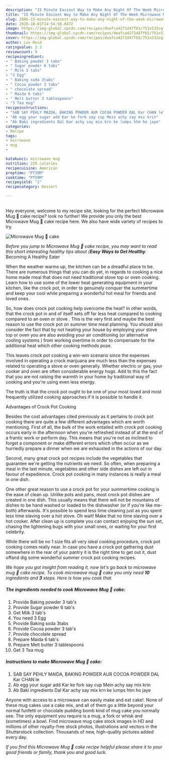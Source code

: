 ```yaml
---
description: "15 Minute Easiest Way to Make Any Night Of The Week Microwave Mug 🍰 cake"
title: "15 Minute Easiest Way to Make Any Night Of The Week Microwave Mug 🍰 cake"
slug: 2886-15-minute-easiest-way-to-make-any-night-of-the-week-microwave-mug-cake
date: 2020-10-01T14:54:50.047Z
image: https://img-global.cpcdn.com/recipes/deafca4271d47f65/751x532cq70/microwave-mug-🍰-cake-recipe-main-photo.jpg
thumbnail: https://img-global.cpcdn.com/recipes/deafca4271d47f65/751x532cq70/microwave-mug-🍰-cake-recipe-main-photo.jpg
cover: https://img-global.cpcdn.com/recipes/deafca4271d47f65/751x532cq70/microwave-mug-🍰-cake-recipe-main-photo.jpg
author: Lou Reid
ratingvalue: 3.3
reviewcount: 9
recipeingredient:
- " Baking powder 3 tabs"
- " Sugar powder 6 tabs"
- " Milk 3 tabs"
- "3 Egg"
- " Baking soda 3tabs"
- " Cocoa powder 3 tabs"
- " chocolate spread"
- " Maida 6 tabs"
- " Melt butter 3 tablespoons"
- "3 Tea mug"
recipeinstructions:
- "SAB SAY PEHLY MAIDA, BAKING POWDER AUR COCOA POWDER DAL Kar CHAN le"
- "Ab egg your sugar add Kar ke fork say cup Mein achy say mix krin"
- "Ab Baki ingredients Dal Kar achy say mix krn ke lumps htm ho jaye"
categories:
- Recipe
tags:
- microwave
- mug
- 

katakunci: microwave mug  
nutrition: 229 calories
recipecuisine: American
preptime: "PT39M"
cooktime: "PT59M"
recipeyield: "1"
recipecategory: Dessert

---
```

<br>
Hey everyone, welcome to my recipe site, looking for the perfect Microwave Mug 🍰 cake recipe? look no further! We provide you only the best Microwave Mug 🍰 cake recipe here. We also have wide variety of recipes to try.
<br>


![Microwave Mug 🍰 cake](https://img-global.cpcdn.com/recipes/deafca4271d47f65/751x532cq70/microwave-mug-🍰-cake-recipe-main-photo.jpg)

<i>Before you jump to Microwave Mug 🍰 cake recipe, you may want to read this short interesting healthy tips about {<strong>Easy Ways to Get Healthy</strong>.</i>
Becoming A Healthy Eater


When the weather warms up, the kitchen can be a dreadful place to be. There are numerous things that you can do yet, in regards to cooking a nice home made meal that does not need traditional stove top or oven cooking. Learn how to use some of the lower heat generating equipment in your kitchen, like the crock pot, in order to genuinely conquer the summertime and keep your cool while preparing a wonderful hot meal for friends and loved ones.

So, how does crock pot cooking help overcome the heat? In other words, that the crock pot in and of itself sets off far less heat compared to cooking compared to an oven or stove . This is the very first and maybe the best reason to use the crock pot on summer time meal planning. You should also consider the fact that by not heating your house by employing your stove top or oven you are also avoiding your air conditioning (or alternative cooling systems ) from working overtime in order to compensate for the additional heat which other cooking methods pose.

This leaves crock pot cooking a win-win scenario since the expenses involved in operating a crock marijuana are much less than the expenses related to operating a stove or oven generally. Whether electric or gas, your cooker and oven are often considerable energy hogs. Add to this the fact that you are not raising the warmth in your home by traditional way of cooking and you're using even less energy.

 The truth is that the crock pot ought to be one of your most loved and most frequently utilized cooking approaches if it is possible to handle it.  

Advantages of Crock Pot Cooking

Besides the cost advantages cited previously as it pertains to crock pot cooking there are quite a few different advantages which are worth mentioning. First of all, the bulk of the work entailed with crock pot cooking occurs early in the afternoon when you're refreshed instead of at the end of a frantic work or perform day. This means that you're not as inclined to forget a component or make different errors which often occur as we hurriedly prepare a dinner when we are exhausted in the actions of our day.

Second, many great crock pot recipes include the vegetables that guarantee we're getting the nutrients we need. So often, when preparing a meal in the last minute, vegetables and other side dishes are left out in favour of expedience. Crock pot cooking in many instances is really a meal in one dish.

One other great reason to use a crock pot for your summertime cooking is the ease of clean up.  Unlike pots and pans, most crock pot dishes are created in one dish. This usually means that there will not be mountains of dishes to be hand washed or loaded to the dishwasher (or if you're like me-both) afterwards. It's possible to spend less time cleaning just as you spent less time slaving over a hot stove. Oh wait! Make that no time slaving over a hot cooker. After clean up is complete you can contact enjoying the sun set, chasing the lightening bugs with your small ones, or waiting for your first celebrity.

While there will be no 1 size fits all very ideal cooking procedure, crock pot cooking comes really near. In case you have a crock pot gathering dust somewhere in the rear of your pantry it is the right time to get out it, dust offand dig some wonderful summer crock pot cooking recipes.


<i>We hope you got insight from reading it, now let's go back to microwave mug 🍰 cake recipe. To cook microwave mug 🍰 cake you only need <strong>10</strong> ingredients and <strong>3</strong> steps. Here is how you cook that.
</i>

##### The ingredients needed to cook Microwave Mug 🍰 cake:

1. Provide  Baking powder 3 tab&#39;s
1. Provide  Sugar powder 6 tab&#39;s
1. Get  Milk 3 tab&#39;s
1. You need 3 Egg
1. Provide  Baking soda 3tabs
1. Provide  Cocoa powder 3 tab&#39;s
1. Provide  chocolate spread
1. Prepare  Maida 6 tab&#39;s
1. Prepare  Melt butter 3 tablespoons
1. Get 3 Tea mug


##### Instructions to make Microwave Mug 🍰 cake:

1. SAB SAY PEHLY MAIDA, BAKING POWDER AUR COCOA POWDER DAL Kar CHAN le
1. Ab egg your sugar add Kar ke fork say cup Mein achy say mix krin
1. Ab Baki ingredients Dal Kar achy say mix krn ke lumps htm ho jaye


Anyone with access to a microwave can easily make and eat cake!. None of these mug cakes use a cake mix, and all of them go a little beyond your normal funfetti or chocolate pudding bomb kind of mug cake you normally see. The only equipment you require is a mug, a fork or whisk and (sometimes) a bowl. Find microwave mug cake stock images in HD and millions of other royalty-free stock photos, illustrations and vectors in the Shutterstock collection. Thousands of new, high-quality pictures added every day. 

<i>If you find this Microwave Mug 🍰 cake recipe helpful please share it to your good friends or family, thank you and good luck.</i>
